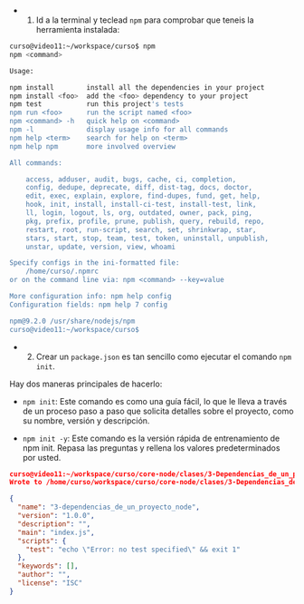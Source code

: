 
- 1. Id a la terminal y teclead `npm` para comprobar que teneis la herramienta instalada:

```bash
curso@video11:~/workspace/curso$ npm
npm <command>

Usage:

npm install        install all the dependencies in your project
npm install <foo>  add the <foo> dependency to your project
npm test           run this project's tests
npm run <foo>      run the script named <foo>
npm <command> -h   quick help on <command>
npm -l             display usage info for all commands
npm help <term>    search for help on <term>
npm help npm       more involved overview

All commands:

    access, adduser, audit, bugs, cache, ci, completion,
    config, dedupe, deprecate, diff, dist-tag, docs, doctor,
    edit, exec, explain, explore, find-dupes, fund, get, help,
    hook, init, install, install-ci-test, install-test, link,
    ll, login, logout, ls, org, outdated, owner, pack, ping,
    pkg, prefix, profile, prune, publish, query, rebuild, repo,
    restart, root, run-script, search, set, shrinkwrap, star,
    stars, start, stop, team, test, token, uninstall, unpublish,
    unstar, update, version, view, whoami

Specify configs in the ini-formatted file:
    /home/curso/.npmrc
or on the command line via: npm <command> --key=value

More configuration info: npm help config
Configuration fields: npm help 7 config

npm@9.2.0 /usr/share/nodejs/npm
curso@video11:~/workspace/curso$ 
```
- 2. Crear un `package.json` es tan sencillo como ejecutar el comando `npm init`.

Hay dos maneras principales de hacerlo:

- `npm init`: Este comando es como una guía fácil, lo que le lleva a través de un proceso paso a paso que solicita detalles sobre el proyecto, como su nombre, versión y descripción.

- `npm init -y`: Este comando es la versión rápida de entrenamiento de npm init. Repasa las preguntas y rellena los valores predeterminados por usted.

```json
curso@video11:~/workspace/curso/core-node/clases/3-Dependencias_de_un_proyecto_Node$ npm init -y
Wrote to /home/curso/workspace/curso/core-node/clases/3-Dependencias_de_un_proyecto_Node/package.json:

{
  "name": "3-dependencias_de_un_proyecto_node",
  "version": "1.0.0",
  "description": "",
  "main": "index.js",
  "scripts": {
    "test": "echo \"Error: no test specified\" && exit 1"
  },
  "keywords": [],
  "author": "",
  "license": "ISC"
}
```

